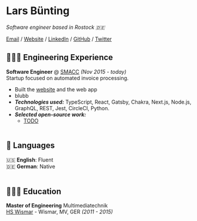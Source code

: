# Lars Bünting

_Software engineer based in Rostock 🇩🇪_ <br>

[Email](mailto:buenting.lars@googlemail.com) / [Website](https://lars-buenting.de/) / [LinkedIn](https://www.linkedin.com/in/lars-bünting-688874127/) / [GitHub](https://github.com/mize85/) / [Twitter](https://twitter.com/lars_buenting/)

## 👩🏼‍💻 Engineering Experience

**Software Engineer** @ [SMACC](http://smacc.io/) _(Nov 2015 - today)_ <br>
Startup focused on automated invoice processing.
- Built the [website](https://smacc.io/) and the web app
- blubb
- **_Technologies used:_** TypeScript, React, Gatsby, Chakra, Next.js, Node.js, GraphQL, REST, Jest, CircleCI, Python.
- **_Selected open-source work:_**
    - [TODO](https://to.do)
<br><br>

## 💬 Languages

🇺🇸 **English**: Fluent <br>
🇩🇪 **German**: Native
<br><br>

## 👩🏼‍🎓 Education

**Master of Engineering** Multimediatechnik<br>
[HS Wismar](https://www.hs-wismar.de/) - Wismar, MV, GER _(2011 - 2015)_
